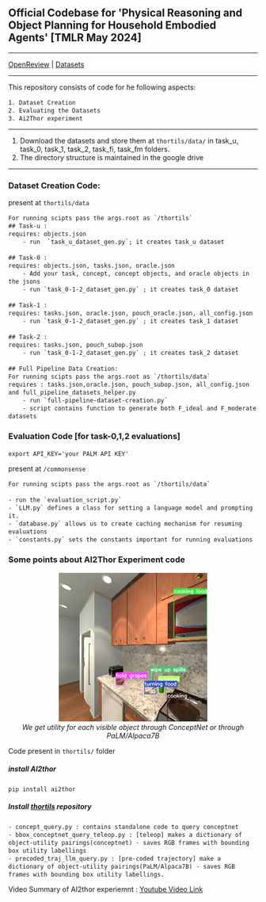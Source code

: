 ## Official Codebase for 'Physical Reasoning and Object Planning for Household Embodied Agents' [TMLR May 2024]
-------------------------------

[OpenReview](https://openreview.net/forum?id=xYkdmEGhIM) | [Datasets](https://github.com/Ayush8120/COAT)

-------------------------------
This repository consists of code for he following aspects:
    
    1. Dataset Creation
    2. Evaluating the Datasets
    3. Ai2Thor experiment

-------------------------------

1. Download the datasets and store them at `thortils/data/` in task_u, task_0, task_1, task_2, task_fi, task_fm folders. 
2. The directory structure is maintained in the google drive

-------------------------------

### Dataset Creation Code:

present at `thortils/data`

    For running scipts pass the args.root as `/thortils`
    ## Task-u :
    requires: objects.json
        - run  `task_u_dataset_gen.py`; it creates task_u dataset

    ## Task-0 : 
    requires: objects.json, tasks.json, oracle.json
        - Add your task, concept, concept objects, and oracle objects in the jsons
        - run `task_0-1-2_dataset_gen.py` ; it creates task_0 dataset

    ## Task-1 : 
    requires: tasks.json, oracle.json, pouch_oracle.json, all_config.json 
        - run `task_0-1-2_dataset_gen.py` ; it creates task_1 dataset 

    ## Task-2 : 
    requires: tasks.json, pouch_subop.json
        - run `task_0-1-2_dataset_gen.py` ; it creates task_2 dataset 
    
    ## Full Pipeline Data Creation:
    For running scipts pass the args.root as `/thortils/data`
    requires : tasks.json,oracle.json, pouch_subop.json, all_config.json and full_pipeline_datasets_helper.py
        - run `full-pipeline-dataset-creation.py`
        - script contains function to generate both F_ideal and F_moderate datasets


### Evaluation Code [for task-0,1,2 evaluations]

`export API_KEY='your PALM API KEY'`
    
present at `/commonsense`
    
    For running scipts pass the args.root as `/thortils/data`
 
    - run the `evaluation_script.py`
    - `LLM.py` defines a class for setting a language model and prompting it.
    - `database.py` allows us to create caching mechanism for resuming evaluations 
    - `constants.py` sets the constants important for running evaluations
    

###  Some points about AI2Thor Experiment code

<p align="center">
<img src="https://github.com/AYush8120/COAT-code/blob/main/utility-bbox.png" alt="Example Output from AI2Thor Experiment">
<br>
<em>We get utility for each visible object through ConceptNet or through PaLM/Alpaca7B</em>
</p>

Code present in `thortils/` folder

##### install AI2thor 
    pip install ai2thor

##### Install [thortils](https://github.com/zkytony/thortils) repository
    
    - concept_query.py : contains standalone code to query conceptnet
    - bbox_conceptnet_query_teleop.py : [teleop] makes a dictionary of object-utility pairings(conceptnet) - saves RGB frames with bounding box utility labellings
    - precoded_traj_llm_query.py : [pre-coded trajectory] make a dictionary of object-utility pairings(PaLM/Alpaca7B) - saves RGB frames with bounding box utility labellings.

<!--- check out constants.py and controller.py in thortils/thortils folder (Ai2thor repo) -->
<!--- supress the GPU for Ai2thor in miniconda/.../controller.py ; undo if it was unnecessary -->
    
Video Summary of AI2thor experiemnt : [Youtube Video Link](https://youtu.be/P6JwobOAl5o)
